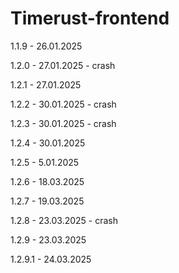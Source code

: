 # Timerust-frontend
1.1.9 - 26.01.2025

1.2.0 - 27.01.2025 - crash

1.2.1 - 27.01.2025

1.2.2 - 30.01.2025 - crash

1.2.3 - 30.01.2025 - crash

1.2.4 - 30.01.2025

1.2.5 - 5.01.2025

1.2.6 - 18.03.2025

1.2.7 - 19.03.2025

1.2.8 - 23.03.2025 - crash

1.2.9 - 23.03.2025 

1.2.9.1 - 24.03.2025
